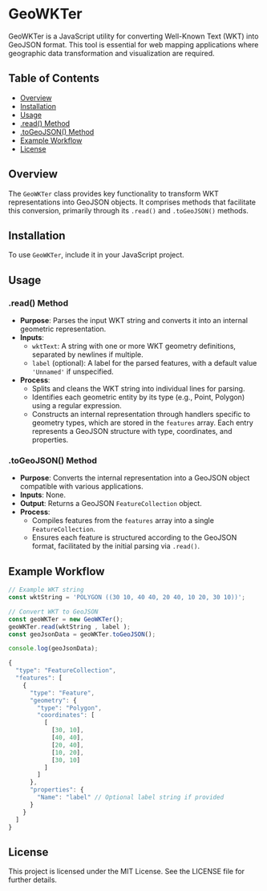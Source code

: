 # GeoWKTer

GeoWKTer is a JavaScript utility for converting Well-Known Text (WKT) into GeoJSON format. This tool is essential for web mapping applications where geographic data transformation and visualization are required.

## Table of Contents

- [Overview](#overview)
- [Installation](#installation)
- [Usage](#usage)
- [.read() Method](#read-method)
- [.toGeoJSON() Method](#togeojson-method)
- [Example Workflow](#example-workflow)
- [License](#license)

## Overview

The `GeoWKTer` class provides key functionality to transform WKT representations into GeoJSON objects. It comprises methods that facilitate this conversion, primarily through its `.read()` and `.toGeoJSON()` methods.

## Installation

To use `GeoWKTer`, include it in your JavaScript project.

## Usage

### .read() Method

- **Purpose**: Parses the input WKT string and converts it into an internal geometric representation.
- **Inputs**:
  - `wktText`: A string with one or more WKT geometry definitions, separated by newlines if multiple.
  - `label` (optional): A label for the parsed features, with a default value `'Unnamed'` if unspecified.
- **Process**:
  - Splits and cleans the WKT string into individual lines for parsing.
  - Identifies each geometric entity by its type (e.g., Point, Polygon) using a regular expression.
  - Constructs an internal representation through handlers specific to geometry types, which are stored in the `features` array. Each entry represents a GeoJSON structure with type, coordinates, and properties.

### .toGeoJSON() Method

- **Purpose**: Converts the internal representation into a GeoJSON object compatible with various applications.
- **Inputs**: None.
- **Output**: Returns a GeoJSON `FeatureCollection` object.
- **Process**:
  - Compiles features from the `features` array into a single `FeatureCollection`.
  - Ensures each feature is structured according to the GeoJSON format, facilitated by the initial parsing via `.read()`.

## Example Workflow

```javascript
// Example WKT string
const wktString = 'POLYGON ((30 10, 40 40, 20 40, 10 20, 30 10))';

// Convert WKT to GeoJSON
const geoWKTer = new GeoWKTer();
geoWKTer.read(wktString , label );
const geoJsonData = geoWKTer.toGeoJSON();

console.log(geoJsonData);

{
  "type": "FeatureCollection",
  "features": [
    {
      "type": "Feature",
      "geometry": {
        "type": "Polygon",
        "coordinates": [
          [
            [30, 10],
            [40, 40],
            [20, 40],
            [10, 20],
            [30, 10]
          ]
        ]
      },
      "properties": {
        "Name": "label" // Optional label string if provided
      }
    }
  ]
}
```
## License
This project is licensed under the MIT License. See the LICENSE file for further details.
